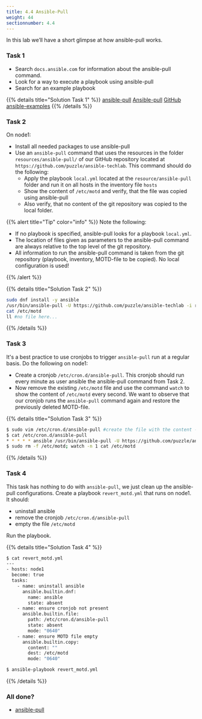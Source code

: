 ```yaml
---
title: 4.4 Ansible-Pull
weight: 44
sectionnumber: 4.4
---
```


In this lab we’ll have a short glimpse at how ansible-pull works.

### Task 1

* Search `docs.ansible.com` for information about the ansible-pull command.
* Look for a way to execute a playbook using ansible-pull
* Search for an example playbook

{{% details title="Solution Task 1" %}}
[ansible-pull](https://docs.ansible.com/ansible/latest/cli/ansible-pull.html)
[Ansible-pull](https://docs.ansible.com/ansible/latest/user_guide/playbooks_intro.html#ansible-pull)
[GitHub ansible-examples](https://github.com/ansible/ansible-examples/blob/master/language_features/ansible_pull.yml)
{{% /details %}}

### Task 2

On node1:

* Install all needed packages to use ansible-pull
* Use an `ansible-pull` command that uses the resources in the folder `resources/ansible-pull/`
of our GitHub repository located at `https://github.com/puzzle/ansible-techlab`.
This command should do the following:
  * Apply the playbook `local.yml` located at the `resource/ansible-pull` folder
  and run it on all hosts in the inventory file `hosts`
  * Show the content of `/etc/motd` and verify, that the file was copied using ansible-pull
  * Also verify, that no content of the git repository was copied to the local folder.

{{% alert title="Tip" color="info" %}}
Note the following:

* If no playbook is specified, ansible-pull looks for a playbook `local.yml`.
* The location of files given as parameters to the ansible-pull command are always relative to the top level
of the git repository.
* All information to run the ansible-pull command is taken from the git repository
(playbook, inventory, MOTD-file to be copied).
No local configuration is used!

{{% /alert %}}

{{% details title="Solution Task 2" %}}
```bash
sudo dnf install -y ansible
/usr/bin/ansible-pull -U https://github.com/puzzle/ansible-techlab -i resources/ansible-pull/hosts resources/ansible-pull/local.yml
cat /etc/motd
ll #no file here...
```
{{% /details %}}

### Task 3

It's a best practice to use cronjobs to trigger `ansible-pull` run at a regular basis. Do the following on node1:

* Create a cronjob `/etc/cron.d/ansible-pull`.
This cronjob should run every minute as user ansible the ansible-pull command from Task 2.
* Now remove the existing `/etc/motd` file and use the command `watch` to show the content of `/etc/motd` every second.
We want to observe that our cronjob runs the `ansible-pull` command again and restore the previously deleted MOTD-file.

{{% details title="Solution Task 3" %}}
```bash
$ sudo vim /etc/cron.d/ansible-pull #create the file with the content ->
$ cat /etc/cron.d/ansible-pull
* * * * * ansible /usr/bin/ansible-pull -U https://github.com/puzzle/ansible-techlab -i resources/ansible-pull/hosts resources/ansible-pull/local.yml
$ sudo rm -f /etc/motd; watch -n 1 cat /etc/motd
```
{{% /details %}}

### Task 4

This task has nothing to do with `ansible-pull`, we just clean up the ansible-pull configurations.
Create a playbook `revert_motd.yml` that runs on node1. It should:

* uninstall ansible
* remove the cronjob `/etc/cron.d/ansible-pull`
* empty the file `/etc/motd`

Run the playbook.

{{% details title="Solution Task 4" %}}
```bash
$ cat revert_motd.yml
---
- hosts: node1
  become: true
  tasks:
    - name: uninstall ansible
      ansible.builtin.dnf:
        name: ansible
        state: absent
    - name: ensure cronjob not present
      ansible.builtin.file:
        path: /etc/cron.d/ansible-pull
        state: absent
        mode: "0640"
    - name: ensure MOTD file empty
      ansible.builtin.copy:
        content: ""
        dest: /etc/motd
        mode: "0640"

$ ansible-playbook revert_motd.yml
```
{{% /details %}}

### All done?

* [ansible-pull](https://docs.ansible.com/ansible/latest/cli/ansible-pull.html)

